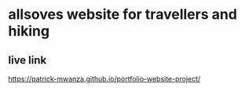 # allsoves website for travellers and hiking
## live link 
https://patrick-mwanza.github.io/portfolio-website-project/
